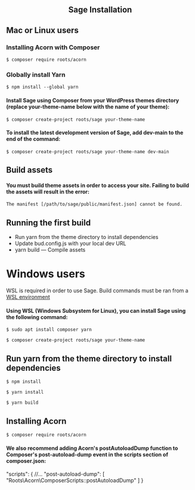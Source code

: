 <h2 align="center">Sage Installation</h2>

## Mac or Linux users

### Installing Acorn with Composer
    $ composer require roots/acorn

### Globally install Yarn
    $ npm install --global yarn

#### Install Sage using Composer from your WordPress themes directory (replace your-theme-name below with the name of your theme):
    $ composer create-project roots/sage your-theme-name

#### To install the latest development version of Sage, add dev-main to the end of the command:
    $ composer create-project roots/sage your-theme-name dev-main

## Build assets
#### You must build theme assets in order to access your site. Failing to build the assets will result in the error:
    The manifest [/path/to/sage/public/manifest.json] cannot be found.

## Running the first build
- Run yarn from the theme directory to install dependencies
- Update bud.config.js with your local dev URL
- yarn build — Compile assets





# Windows users

WSL is required in order to use Sage. Build commands must be ran from a  <a href="https://docs.microsoft.com/en-us/windows/wsl/">WSL environment</a>


#### Using WSL (Windows Subsystem for Linux), you can install Sage using the following command:

    $ sudo apt install composer yarn

    $ composer create-project roots/sage your-theme-name

## Run yarn from the theme directory to install dependencies

    $ npm install 

    $ yarn install
    
    $ yarn build 

## Installing Acorn

    $ composer require roots/acorn

#### We also recommend adding Acorn's postAutoloadDump function to Composer's post-autoload-dump event in the scripts section of composer.json:

"scripts": {
  //...
  "post-autoload-dump": [
    "Roots\\Acorn\\ComposerScripts::postAutoloadDump"
  ]
}



